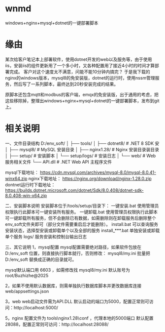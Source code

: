 # wnmd
windows+nginx+mysql+dotnet的一键部署脚本

# 缘由
某次给客户笔记本上部署软件，使用dotnet开发的web以及服务等，由于使用iis，安装iis的组件更新用了一个多小时，又各种配置用了接近4小时的时间才算部署完成。
客户对这个速度太不满意，问能不能10分钟内搞完？
于是我下载的nginx的windows版本，mysql8的免安装版，dotnet的运行时，使用nssm管理服务，然后写了一系列脚本，最终达到20秒安装完成的结果。

原脚本还包含mqtt和modbus的客户端，emqx的免安装版，出于通用的考虑，把这些移除掉，整理出windows+nginx+mysql+dotnet的一键部署脚本，发布到git上。


# 相关说明
一、文件目录结构
D:/env_soft/
│
├── tools/
│   ├── dotnet8/           # .NET 8 SDK 安
│   ├── mysql8/            # MySQL 安装目录
│   ├── nginx1.28/         # Nginx 安装目录装目录
│   ├── setup/             # 安装脚本
│   └── setup/logs/        # 安装日志
│
└── web/                   # Web 服务相关文件
    └── API.dll            # .NET Web API 主程序文件

mysql下载地址：
https://cdn.mysql.com/archives/mysql-8.0/mysql-8.0.41-winx64.zip
nginx下载地址：
https://nginx.org/download/nginx-1.28.0.zip
dontnet运行时下载地址：
https://builds.dotnet.microsoft.com/dotnet/Sdk/8.0.408/dotnet-sdk-8.0.408-win-x64.zip

二、安装脚本说明
安装脚本位于/tools/setup/目录下：
一键安装.bat 使用管理员权限执行此脚本可一键安装所有服务。
一键卸载.bat 使用管理员权限执行此脚本可一键卸载所有服务，但不会删除已有数据，如需删除则在卸载服务后删除整个env_soft文件夹即可（部分文件需要重启后才能删除）。
install.bat 可以查询服务安装状态，选择型安装或卸载单个以及全部的服务
install_***.bat 单独安装或卸载单个服务
logs/ 服务安装和控制台输出日志

三、其它说明
1，mysql配置
mysql配置需要绝对路径，如果软件包放在 D:/env_soft 位置，则直接执行脚本就行，否则修改：
mysql8/my.ini 
批量把 D:/env_soft 替换成正确的目录就可。

mysql默认端口用 6603 ，如需修改找 mysql8/my.ini
默认账号为 root/Buzhizhe@2025

2，如果不使用默认数据库，则需单独执行数据库脚本并更改数据库连接
web/appsettings.json

3，web
web启动文件需为API.DLL
默认启动的端口为5000，配置正常则可访问：http://localhost:5000/

5，nginx
配置文件为 tools\nginx1.28\conf ，代理本地的5000端口
默认配置28088，配置正常则可访问：http://localhost:28088/

